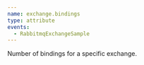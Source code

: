 ```yaml
---
name: exchange.bindings
type: attribute
events:
  - RabbitmqExchangeSample
---
```


Number of bindings for a specific exchange.